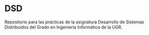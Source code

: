 # DSD
Repositorio para las prácticas de la asignatura Desarrollo de Sistemas Distribuidos del Grado en Ingeniería Informática de la UGR.
